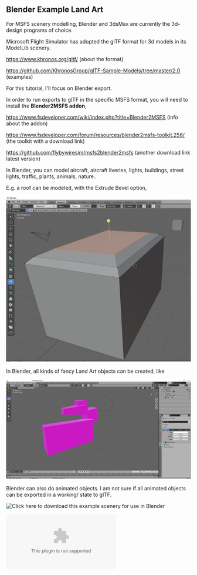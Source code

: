 ## Blender Example Land Art

For MSFS scenery modelling, Blender and 3dsMax are currently the 3d-design programs of choice.

Microsoft Flight Simulator has adopted the glTF format for 3d models in its ModelLib scenery. 

https://www.khronos.org/gltf/ (about the format)

https://github.com/KhronosGroup/glTF-Sample-Models/tree/master/2.0 (examples)

For this tutorial, I'll focus on Blender export. 

In order to run exports to glTF in the specific MSFS format, you will need to install the **Blender2MSFS addon**,

https://www.fsdeveloper.com/wiki/index.php?title=Blender2MSFS (info about the addon)

https://www.fsdeveloper.com/forum/resources/blender2msfs-toolkit.256/ (the toolkit with a download link)

https://github.com/flybywiresim/msfs2blender2msfs (another download link latest version)

In Blender, you can model aircraft, aircraft liveries, lights, buildings, street lights, traffic, plants, animals, nature..

E.g. a roof can be modeled, with the Extrude Bevel option,

![Hangar geometry](BlenderFunBevel.JPG?raw=true "Scenery")

In Blender, all kinds of fancy Land Art objects can be created, like

![My first land art sculpture in Blender](43a_OpenBlenderExportFancy.JPG?raw=true "Scenery")

Blender can also do animated objects. I am not sure if all animated objects can be exported in a working/ 
state to glTF. 

![Click here to download this example scenery for use in Blender](fancyshape2L.blend?raw=true "Scenery")

![Click here to download this example scenery in MSFS converted format](fancyshape2L/download/fancyshape2L.zip)


